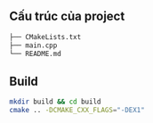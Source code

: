 ## Cấu trúc của project

```bash
├── CMakeLists.txt
├── main.cpp
└── README.md
```

## Build

```bash
mkdir build && cd build
cmake .. -DCMAKE_CXX_FLAGS="-DEX1"
```